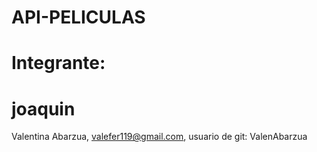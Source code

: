 # API-PELICULAS

# Integrante: 
# joaquin  
Valentina Abarzua, valefer119@gmail.com, usuario de git: ValenAbarzua

